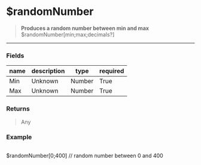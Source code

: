 # **$randomNumber**
> **Produces a random number between min and max** <br/>
> $randomNumber[min;max;decimals?]
- - -

### Fields
| name | description | type | required |
|------|-------------|------|----------|
| Min | Unknown | Number | True |
| Max | Unknown | Number | True |

### Returns
> Any

### Example
> ```php
$randomNumber[0;400] // random number between 0 and 400
```